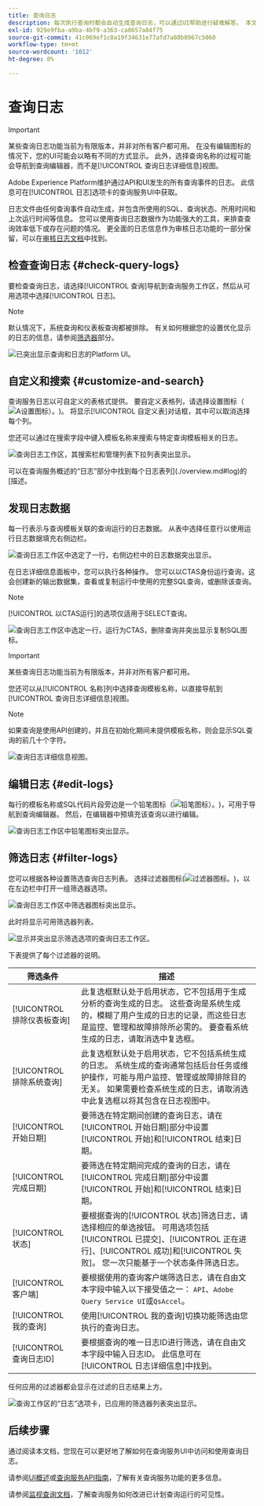 ```yaml
---
title: 查询日志
description: 每次执行查询时都会自动生成查询日志，可以通过UI帮助进行疑难解答。 本文档概述了如何使用及导航UI的“查询服务日志”部分。
exl-id: 929e9fba-a9ba-4bf9-a363-ca8657a84f75
source-git-commit: 41c069ef1c0a19f34631e77afd7a80b8967c5060
workflow-type: tm+mt
source-wordcount: '1012'
ht-degree: 0%

---
```


# 查询日志

>[!IMPORTANT]
>
>某些查询日志功能当前为有限版本，并非对所有客户都可用。 在没有编辑图标的情况下，您的UI可能会以略有不同的方式显示。 此外，选择查询名称的过程可能会导航到查询编辑器，而不是[!UICONTROL 查询日志详细信息]视图。

Adobe Experience Platform维护通过API和UI发生的所有查询事件的日志。 此信息可在[!UICONTROL 日志]选项卡的查询服务UI中获取。

日志文件由任何查询事件自动生成，并包含所使用的SQL、查询状态、所用时间和上次运行时间等信息。 您可以使用查询日志数据作为功能强大的工具，来排查查询效率低下或存在问题的情况。 更全面的日志信息作为审核日志功能的一部分保留，可以在[审核日志文档](../../landing/governance-privacy-security/audit-logs/overview.md)中找到。

## 检查查询日志 {#check-query-logs}

要检查查询日志，请选择[!UICONTROL 查询]导航到查询服务工作区，然后从可用选项中选择[!UICONTROL 日志]。

>[!NOTE]
>
>默认情况下，系统查询和仪表板查询都被排除。 有关如何根据您的设置优化显示的日志的信息，请参阅[筛选器](#filter-logs)部分。

![已突出显示查询和日志的Platform UI。](../images/ui/query-log/logs.png)

## 自定义和搜索 {#customize-and-search}

查询服务日志以可自定义的表格式提供。 要自定义表格列，请选择设置图标（![A设置图标）。](../images/ui/query-log/settings-icon.png))。 将显示[!UICONTROL 自定义表]对话框，其中可以取消选择每个列。

您还可以通过在搜索字段中键入模板名称来搜索与特定查询模板相关的日志。

![查询日志工作区，其搜索栏和管理列表下拉列表突出显示。](../images/ui/query-log/customize-logs.png)

可以在查询服务概述的“日志”部分中找到每个日志表列](./overview.md#log)的[描述。

## 发现日志数据

每一行表示与查询模板关联的查询运行的日志数据。 从表中选择任意行以使用运行日志数据填充右侧边栏。

![查询日志工作区中选定了一行，右侧边栏中的日志数据突出显示。](../images/ui/query-log/log-details.png)

在日志详细信息面板中，您可以执行各种操作。 您可以以CTAS身份运行查询，这会创建新的输出数据集，查看或复制运行中使用的完整SQL查询，或删除该查询。

>[!NOTE]
>
>[!UICONTROL 以CTAS运行]的选项仅适用于SELECT查询。

![查询日志工作区中选定一行，运行为CTAS，删除查询并突出显示复制SQL图标。](../images/ui/query-log/edit-output-dataset.png)

>[!IMPORTANT]
>
>某些查询日志功能当前为有限版本，并非对所有客户都可用。

您还可以从[!UICONTROL 名称]列中选择查询模板名称，以直接导航到[!UICONTROL 查询日志详细信息]视图。

>[!NOTE]
>
>如果查询是使用API创建的，并且在初始化期间未提供模板名称，则会显示SQL查询的前几十个字符。

![查询日志详细信息视图。](../images/ui/query-log/query-log-details.png)

## 编辑日志 {#edit-logs}

每行的模板名称或SQL代码片段旁边是一个铅笔图标（![铅笔图标）。](../images/ui/query-log/edit-icon.png))，可用于导航到查询编辑器。 然后，在编辑器中预填充该查询以进行编辑。

![查询日志工作区中铅笔图标突出显示。](../images/ui/query-log/edit-query.png)

## 筛选日志 {#filter-logs}

您可以根据各种设置筛选查询日志列表。 选择过滤器图标(![过滤器图标。](../images/ui/query-log/filter-icon.png))，以在左边栏中打开一组筛选器选项。

![查询日志工作区中筛选器图标突出显示。](../images/ui/query-log/log-filter.png)

此时将显示可用筛选器列表。

![显示并突出显示筛选选项的查询日志工作区。](../images/ui/query-log/log-filter-settings.png)

下表提供了每个过滤器的说明。

| 筛选条件 | 描述 |
| ------ | ----------- |
| [!UICONTROL 排除仪表板查询] | 此复选框默认处于启用状态，它不包括用于生成分析的查询生成的日志。 这些查询是系统生成的，模糊了用户生成的日志的记录，而这些日志是监控、管理和故障排除所必需的。 要查看系统生成的日志，请取消选中复选框。 |
| [!UICONTROL 排除系统查询] | 此复选框默认处于启用状态，它不包括系统生成的日志。 系统生成的查询通常包括后台任务或维护操作，可能与用户监控、管理或故障排除目的无关。 如果需要检查系统生成的日志，请取消选中此复选框以将其包含在日志视图中。 |
| [!UICONTROL 开始日期] | 要筛选在特定期间创建的查询日志，请在[!UICONTROL 开始日期]部分中设置[!UICONTROL 开始]和[!UICONTROL 结束]日期。 |
| [!UICONTROL 完成日期] | 要筛选在特定期间完成的查询的日志，请在[!UICONTROL 完成日期]部分中设置[!UICONTROL 开始]和[!UICONTROL 结束]日期。 |
| [!UICONTROL 状态] | 要根据查询的[!UICONTROL 状态]筛选日志，请选择相应的单选按钮。 可用选项包括[!UICONTROL 已提交]、[!UICONTROL 正在进行]、[!UICONTROL 成功]和[!UICONTROL 失败]。 您一次只能基于一个状态条件筛选日志。 |
| [!UICONTROL 客户端] | 要根据使用的查询客户端筛选日志，请在自由文本字段中输入以下接受值之一： `API`、`Adobe Query Service UI`或`QsAccel`。 |
| [!UICONTROL 我的查询] | 使用[!UICONTROL 我的查询]切换功能筛选由您执行的查询日志。 |
| [!UICONTROL 查询日志ID] | 要根据查询的唯一日志ID进行筛选，请在自由文本字段中输入日志ID。 此信息可在[!UICONTROL 日志详细信息]中找到。 |

任何应用的过滤器都会显示在过滤的日志结果上方。

![查询工作区的“日志”选项卡，已应用的筛选器列表突出显示。](../images/ui/query-log/applied-log-filters.png)

## 后续步骤

通过阅读本文档，您现在可以更好地了解如何在查询服务UI中访问和使用查询日志。

请参阅[UI概述](./overview.md)或[查询服务API指南](../api/getting-started.md)，了解有关查询服务功能的更多信息。

请参阅[监视查询文档](./monitor-queries.md)，了解查询服务如何改进已计划查询运行的可见性。
